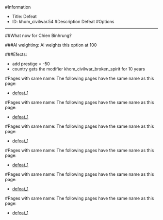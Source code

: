 #Information
 - Title: Defeat
 - ID: khom_civilwar.54
#Description
Defeat
#Options

___
##What now for Chien Binhrung?

###AI weighting:
AI weights this option at 100


###Efects:<ul><li>add prestige = -50</li><li>country gets the modifier khom_civilwar_broken_spirit for 10 years</li></ul>


#Pages with same name:
The following pages have the same name as this page:
 - [defeat_1](defeat_1.md)


#Pages with same name:
The following pages have the same name as this page:
 - [defeat_1](defeat_1.md)


#Pages with same name:
The following pages have the same name as this page:
 - [defeat_1](defeat_1.md)


#Pages with same name:
The following pages have the same name as this page:
 - [defeat_1](defeat_1.md)


#Pages with same name:
The following pages have the same name as this page:
 - [defeat_1](defeat_1.md)


#Pages with same name:
The following pages have the same name as this page:
 - [defeat_1](defeat_1.md)
